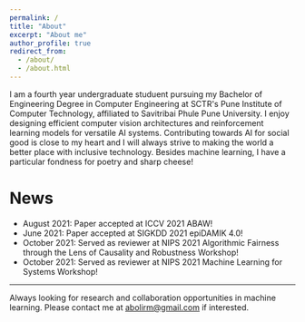 ```yaml
---
permalink: /
title: "About"
excerpt: "About me"
author_profile: true
redirect_from: 
  - /about/
  - /about.html
---
```


I am a fourth year undergraduate studuent pursuing my Bachelor of Engineering Degree in Computer Engineering at SCTR's Pune Institute of Computer Technology, affiliated to Savitribai Phule Pune University. I enjoy designing efficient computer vision architectures and reinforcement learning models for versatile AI systems. Contributing towards AI for social good is close to my heart and I will always strive to making the world a better place with inclusive technology. Besides machine learning, I have a particular fondness for poetry and sharp cheese!

News
======

- August 2021: Paper accepted at ICCV 2021 ABAW!
- June 2021: Paper accepted at SIGKDD 2021 epiDAMIK 4.0!
- October 2021: Served as reviewer at NIPS 2021 Algorithmic Fairness through the Lens of Causality and Robustness Workshop!
- October 2021: Served as reviewer at NIPS 2021 Machine Learning for Systems Workshop!

---

Always looking for research and collaboration opportunities in machine learning. Please contact me at abolirm@gmail.com if interested.



